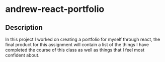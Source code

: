 # andrew-react-portfolio

## Description
In this project I worked on creating a portfolio for myself through react, the final product for this assignment will contain a list of the things I have completed the course of this class as well as things that I feel most confident about.